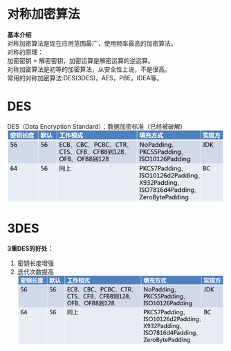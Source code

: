 对称加密算法  
====
**基本介绍**  
对称加密算法是现在应用范围最广，使用频率最高的加密算法。  
对称的原理：   
加密密钥 = 解密密钥，加密运算是解密运算的逆运算。   
对称加密算法是初等的加密算法，从安全性上说，不是很高。  
常用的对称加密算法:DES(3DES)，AES，PBE，IDEA等。 

DES  
===
DES（Data Encryption Standard）：数据加密标准（已经被破解)  
![Image text](https://raw.githubusercontent.com/mynameiscuining/encryption/master/encryption-symmetry/symmetry-des.jpg)    

3DES
===
**3重DES的好处：**   
1. 密钥长度增强   
2. 迭代次数提高  
![Image text](https://raw.githubusercontent.com/mynameiscuining/encryption/master/encryption-symmetry/symmetry-des.jpg)   